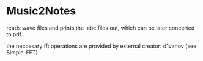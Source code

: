 # Music2Notes
reads wave files and prints the .abc files out, which can be later concerted to pdf. 

the neccesary fft operations are provided by external creator: d1vanov  (see Simple-FFT)
